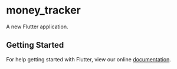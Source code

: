 # money_tracker

A new Flutter application.

## Getting Started

For help getting started with Flutter, view our online
[documentation](https://flutter.io/).
